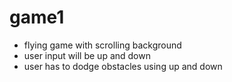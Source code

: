 # game1

- flying game with scrolling background
- user input will be up and down
- user has to dodge obstacles using up and down


